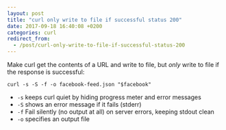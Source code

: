 ```yaml
---
layout: post
title: "curl only write to file if successful status 200"
date: 2017-09-18 16:40:08 +0200
categories: curl
redirect_from:
  - /post/curl-only-write-to-file-if-successful-status-200
---
```


Make curl get the contents of a URL and write to file, but _only_ write to file if the response is successful:

    curl -s -S -f -o facebook-feed.json "$facebook"

- `-s` keeps curl quiet by hiding progress meter and error messages
- `-S` shows an error message if it fails (stderr)
- `-f` Fail  silently (no output at all) on server errors, keeping stdout clean
- `-o` specifies an output file
